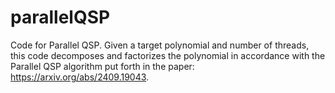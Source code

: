 # parallelQSP
Code for Parallel QSP. 
Given a target polynomial and number of threads, this code decomposes and factorizes the polynomial in accordance with the Parallel QSP algorithm put forth in the paper: https://arxiv.org/abs/2409.19043. 
